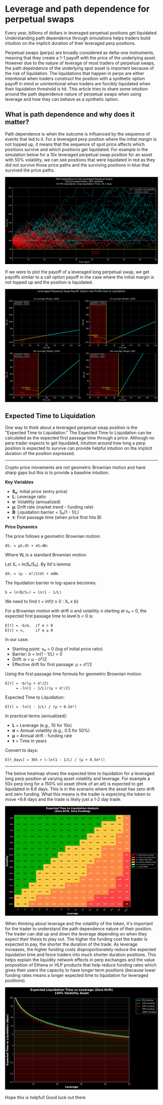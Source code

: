 # Leverage and path dependence for perpetual swaps

Every year, billions of dollars in leveraged perpetual positions get liquidated. Understanding path dependence through simulations helps traders build intuition on the implicit duration of their leveraged perp positions. 

Perpetual swaps (perps) are broadly considered as delta-one instruments, meaning that they create a 1-1 payoff with the price of the underlying asset. However due to the nature of leverage of most traders of perpetual swaps, the path dependence of the underlying spot asset is important because of the risk of liquidation. The liquidations that happen in perps are either intentional when traders construct the position with a synthetic option payoff in mind or unintentional when traders are forcibly liquidated when their liquidation threshold is hit. This article tries to share some intuition around the path dependence nature of perpetual swaps when using leverage and how they can behave as a synthetic option. 

## What is path dependence and why does it matter?

Path dependence is when the outcome is influenced by the sequence of events that led to it. For a leveraged perp position where the initial margin is not topped up, it means that the sequence of spot price affects which positions survive and which positions get liquidated. For example in the simulation below for a 10x leveraged perpetual swap position for an asset with 50% volatility, we can see positions that were liquidated in red as they did not survive those price paths and the surviving positions in blue that survived the price paths.

![alt text](perpetual_swap_liquidation_paths.png)

If we were to plot the payoff of a leveraged long perpetual swap, we get payoffs similar to a call option payoff in the case where the initial margin is not topped up and the position is liquidated.

![alt text](leveraged_perpetual_payoff.png)

## Expected Time to Liquidation

One way to think about a leveraged perpetual swap position is the "Expected Time to Liquidation." The Expected Time to Liquidation can be calculated as the expected first passage time through a price. Although no perp trader expects to get liquidated, intuition around how long a perp position is expected to survive can provide helpful intuition on the implicit duration of the position expressed. 

---
Crypto price movements are not geometric Brownian motion and have sharp gaps but this is to provide a baseline intuition.

**Key Variables**
- **S₀**: Initial price (entry price)
- **L**: Leverage ratio
- **σ**: Volatility (annualized)
- **μ**: Drift rate (market trend - funding rate)
- **B**: Liquidation barrier = S₀(1 - 1/L)
- **τ**: First passage time (when price first hits B)

**Price Dynamics**

The price follows a geometric Brownian motion:

```
dSₜ = μSₜdt + σSₜdWₜ
```

Where Wₜ is a standard Brownian motion.

Let Xₜ = ln(Sₜ/S₀). By Itô's lemma:

```
dXₜ = (μ - σ²/2)dt + σdWₜ
```

The liquidation barrier in log-space becomes:
```
b = ln(B/S₀) = ln(1 - 1/L)
```

We need to find τ = inf{t ≥ 0 : Xₜ ≤ b}

For a Brownian motion with drift α and volatility σ starting at x₀ = 0, the expected first passage time to level b < 0 is:

```
E[τ] = -b/α,  if α > 0
E[τ] = ∞,     if α ≤ 0
```

In our case:
- Starting point: x₀ = 0 (log of initial price ratio)
- Barrier: b = ln(1 - 1/L) < 0
- Drift: α = μ - σ²/2
- Effective drift for first passage: μ + σ²/2

Using the first passage time formula for geometric Brownian motion:

```
E[τ] = -b/(μ + σ²/2)
     = -ln(1 - 1/L)/(μ + σ²/2)
```

Expected Time to Liquidation:

```
E[τ] = -ln(1 - 1/L) / (μ + 0.5σ²)
```

In practical terms (annualized):
- **L** = Leverage (e.g., 10 for 10x)
- **σ** = Annual volatility (e.g., 0.5 for 50%)
- **μ** = Annual drift - funding rate
- **τ** = Time in years

Convert to days:
```
E[τ_days] = 365 × (-ln(1 - 1/L) / (μ + 0.5σ²))
```

---

The below heatmap shows the expected time to liquidation for a leveraged long perp position at varying asset volatility and leverage. For example a 50x perp long for a 150% vol asset (think of an alt) is expected to get liquidated in 6.6 days. This is in the scenario where the asset has zero drift and zero funding. What this means is the trader is expecting the token to move <6.6 days and the trade is likely just a 1-2 day trade. 

![alt text](liquidation_heatmap.png)

When thinking about leverage and the volatility of the token, it's important for the trader to understand the path dependence nature of their position. The trader can dial up and down the leverage depending on when they expect their thesis to play out. The higher the funding cost the trader is expected to pay, the shorter the duration of the trade. As leverage increases, the higher funding costs disproportionately reduce the expected liquidation time and force traders into much shorter duration positions. This helps explain the liquidity network effects in perp exchanges and the value proposition of Ethena or HLP products that help reduce funding rates which gives their users the capacity to have longer term positions (because lower funding rates means a longer expected time to liquidation for leveraged positions). 

![alt text](median_liquidation_leverage_funding.png)

Hope this is helpful! Good luck out there